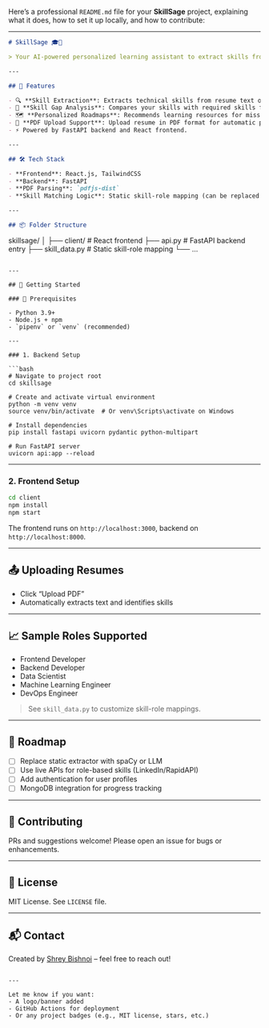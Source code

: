 Here’s a professional `README.md` file for your **SkillSage** project, explaining what it does, how to set it up locally, and how to contribute:

---

```markdown
# SkillSage 🎓🚀

> Your AI-powered personalized learning assistant to extract skills from text or resume, identify gaps, and generate tailored roadmaps.

---

## 🌟 Features

- 🔍 **Skill Extraction**: Extracts technical skills from resume text or uploaded PDFs.
- 🎯 **Skill Gap Analysis**: Compares your skills with required skills for your target role.
- 🗺️ **Personalized Roadmaps**: Recommends learning resources for missing skills.
- 📄 **PDF Upload Support**: Upload resume in PDF format for automatic parsing.
- ⚡ Powered by FastAPI backend and React frontend.

---

## 🛠️ Tech Stack

- **Frontend**: React.js, TailwindCSS
- **Backend**: FastAPI
- **PDF Parsing**: `pdfjs-dist`
- **Skill Matching Logic**: Static skill-role mapping (can be replaced by API/LLM later)

---

## 📦 Folder Structure

```

skillsage/
│
├── client/             # React frontend
├── api.py              # FastAPI backend entry
├── skill\_data.py       # Static skill-role mapping
└── ...

````

---

## 🚀 Getting Started

### 🔧 Prerequisites

- Python 3.9+
- Node.js + npm
- `pipenv` or `venv` (recommended)

---

### 1. Backend Setup

```bash
# Navigate to project root
cd skillsage

# Create and activate virtual environment
python -m venv venv
source venv/bin/activate  # Or venv\Scripts\activate on Windows

# Install dependencies
pip install fastapi uvicorn pydantic python-multipart

# Run FastAPI server
uvicorn api:app --reload
````

---

### 2. Frontend Setup

```bash
cd client
npm install
npm start
```

The frontend runs on `http://localhost:3000`, backend on `http://localhost:8000`.

---

## 📤 Uploading Resumes

* Click “Upload PDF”
* Automatically extracts text and identifies skills

---

## 📈 Sample Roles Supported

* Frontend Developer
* Backend Developer
* Data Scientist
* Machine Learning Engineer
* DevOps Engineer

> See `skill_data.py` to customize skill-role mappings.

---

## 🧠 Roadmap

* [ ] Replace static extractor with spaCy or LLM
* [ ] Use live APIs for role-based skills (LinkedIn/RapidAPI)
* [ ] Add authentication for user profiles
* [ ] MongoDB integration for progress tracking

---

## 🤝 Contributing

PRs and suggestions welcome! Please open an issue for bugs or enhancements.

---

## 📝 License

MIT License. See `LICENSE` file.

---

## 📬 Contact

Created by [Shrey Bishnoi](https://github.com/shrey-Bish) – feel free to reach out!

```

---

Let me know if you want:
- A logo/banner added
- GitHub Actions for deployment
- Or any project badges (e.g., MIT license, stars, etc.)
```
